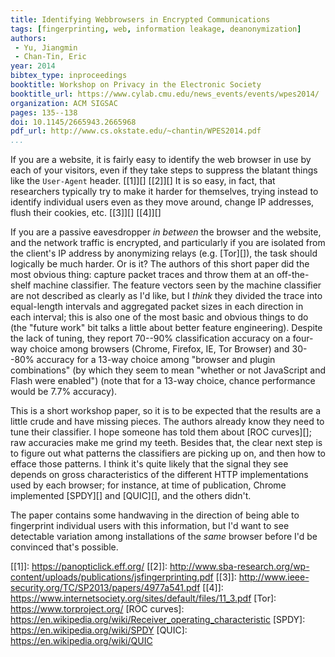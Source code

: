 ```yaml
---
title: Identifying Webbrowsers in Encrypted Communications
tags: [fingerprinting, web, information leakage, deanonymization]
authors:
 - Yu, Jiangmin
 - Chan-Tin, Eric
year: 2014
bibtex_type: inproceedings
booktitle: Workshop on Privacy in the Electronic Society
booktitle_url: https://www.cylab.cmu.edu/news_events/events/wpes2014/
organization: ACM SIGSAC
pages: 135--138
doi: 10.1145/2665943.2665968
pdf_url: http://www.cs.okstate.edu/~chantin/WPES2014.pdf
...
```


If you are a website, it is fairly easy to identify the web browser in
use by each of your visitors, even if they take steps to suppress the
blatant things like the `User-Agent` header. [[1]][] [[2]][] It is so
easy, in fact, that researchers typically try to make it harder for
themselves, trying instead to identify individual users even as they
move around, change IP addresses, flush their cookies, etc. [[3]][]
[[4]][]

If you are a passive eavesdropper *in between* the browser and the
website, and the network traffic is encrypted, and particularly if you
are isolated from the client's IP address by anonymizing relays
(e.g. [Tor][]), the task should logically be much harder.  Or is it?
The authors of this short paper did the most obvious thing: capture
packet traces and throw them at an off-the-shelf machine classifier.
The feature vectors seen by the machine classifier are not described
as clearly as I'd like, but I *think* they divided the trace into
equal-length intervals and aggregated packet sizes in each direction
in each interval; this is also one of the most basic and obvious
things to do (the "future work" bit talks a little about better
feature engineering).  Despite the lack of tuning, they report 70--90%
classification accuracy on a four-way choice among browsers (Chrome,
Firefox, IE, Tor Browser) and 30--80% accuracy for a 13-way choice
among "browser and plugin combinations" (by which they seem to mean
"whether or not JavaScript and Flash were enabled") (note that for a
13-way choice, chance performance would be 7.7% accuracy).

This is a short workshop paper, so it is to be expected that the
results are a little crude and have missing pieces.  The authors
already know they need to tune their classifier.  I hope someone has
told them about [ROC curves][]; raw accuracies make me grind my teeth.
Besides that, the clear next step is to figure out what patterns the
classifiers are picking up on, and then how to efface those patterns.
I think it's quite likely that the signal they see depends on gross
characteristics of the different HTTP implementations used by each
browser; for instance, at time of publication, Chrome implemented
[SPDY][] and [QUIC][], and the others didn't.

The paper contains some handwaving in the direction of being able to
fingerprint individual users with this information, but I'd want to
see detectable variation among installations of the *same* browser
before I'd be convinced that's possible.

[[1]]: https://panopticlick.eff.org/
[[2]]: http://www.sba-research.org/wp-content/uploads/publications/jsfingerprinting.pdf
[[3]]: http://www.ieee-security.org/TC/SP2013/papers/4977a541.pdf
[[4]]: https://www.internetsociety.org/sites/default/files/11_3.pdf
[Tor]: https://www.torproject.org/
[ROC curves]: https://en.wikipedia.org/wiki/Receiver_operating_characteristic
[SPDY]: https://en.wikipedia.org/wiki/SPDY
[QUIC]: https://en.wikipedia.org/wiki/QUIC
